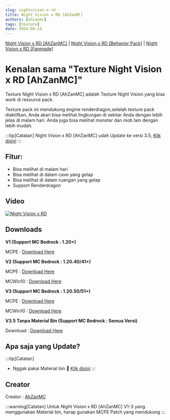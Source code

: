```yaml
---
slug: nightvision-x-rd
title: Night Vision x RD [AhZanMC]
authors: [ahzanmc]
tags: [texture]
date: 2024-06-24
---
```

[Night Vision x RD [AhZanMC]](nightvision-x-rd) | [Night Vision x RD [Behavior Pack]](nightvision-x-rd-bh) | [Night Vision x RD [Fanmade]](nightvision-x-rd-fan) 
# Kenalan sama "Texture Night Vision x RD [AhZanMC]"

Texture Night Vision x RD [AhZanMC] adalah Texture Night Vision yang bisa work di resource pack.

Texture pack ini mendukung engine renderdragon,setelah texture pack diaktifkan, Anda akan bisa melihat lingkungan di sekitar Anda dengan lebih jelas di malam hari. Anda juga bisa melihat monster dan mob lain dengan lebih mudah.

<!-- truncate -->

:::tip[Catatan]
Night Vision x RD [AhZanMC] udah Update ke versi 3.5, [Klik disini](#downloads)
:::
## Fitur:

* Bisa melihat di malam hari
* Bisa melihat di dalam cave yang gelap
* Bisa melihat di dalam ruangan yang gelap
* Support Renderdragon

## Video

[![Night Vision x RD](https://markdown-videos-api.jorgenkh.no/url?url=https%3A%2F%2Fyoutu.be%2FE7VTr30dUf0%3Fsi%3DWIofdqrvxhjYslgN)](https://youtu.be/E7VTr30dUf0?si=WIofdqrvxhjYslgN)

## Downloads

**V1 (Support MC Bedrock : 1.20+)**

MCPE : [Download Here](https://www.mediafire.com/file/dxwpwfg96x05yeo/Night_Vision_x_RD_%255BAhZanMC%255D.mcpack/file)

**V2 (Support MC Bedrock : 1.20.40/41+)**

MCPE : [Download Here](https://www.mediafire.com/file/uh1w94pg79l5i1l/Night_Vision_x_RD_%255BAhZanMC%255D_MCPE_V2.mcpack/file)

MCWin10 : [Download Here](https://www.mediafire.com/file/te0oms4rmzli4qc/Night_Vision_x_RD_%255BAhZanMC%255D_MCWin10_V2.mcpack/file)

**V3 (Support MC Bedrock : 1.20.50/51+)**


MCPE : [Download Here](https://www.mediafire.com/file/qq2jz5vmulx4qvh/Night_Vision_x_RD_AhZanMC_V3_%2528MCPE%2529.mcpack/file)

MCWin10 : [Download Here](https://www.mediafire.com/file/m6hds08i1qfx13j/Night_Vision_x_RD_AhZanMC_V3_%2528MCWin10%2529.mcpack/file)

**V3.5 Tanpa Material Bin (Support MC Bedrock : Semua Versi)**


Download : [Download Here](https://www.mediafire.com/file/129qpjyvn9hxqt3/Night_Vision_x_RD_%255BAhZanMC%255D_V3.5_%2528Not_Using_Material_Bin%2529.mcpack/file)


## Apa saja yang Update?
:::tip[Catatan]
- Nggak pakai Material bin 🗿
[Klik disini](#downloads)
:::

## Creator

Creator : [AhZanMC](https://bio-link.ahzanmc.my.id/)

:::warning[Catatan]
Untuk Night Vision x RD [AhZanMC] V1-3 yang menggunakan Material bin, harap gunakan MCPE Patch yang mendukung
:::